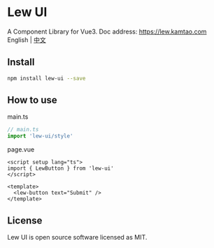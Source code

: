 # Lew UI
A Component Library for Vue3. Doc address: https://lew.kamtao.com
English | [中文](./README.zh-CN.md)

## Install

```bash
npm install lew-ui --save
```

## How to use

main.ts

```js
// main.ts
import 'lew-ui/style'
```

page.vue

```vue
<script setup lang="ts">
import { LewButton } from 'lew-ui'
</script>

<template>
  <lew-button text="Submit" />
</template>
```

## License

Lew UI is open source software licensed as MIT.
